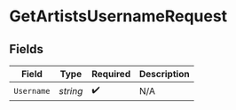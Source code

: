 # GetArtistsUsernameRequest


## Fields

| Field              | Type               | Required           | Description        |
| ------------------ | ------------------ | ------------------ | ------------------ |
| `Username`         | *string*           | :heavy_check_mark: | N/A                |